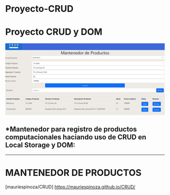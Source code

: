 # Proyecto-CRUD

#  **Proyecto CRUD y DOM**
![github](crud.jpg)


## *Mantenedor para registro de productos computacionales haciando uso de CRUD en Local Storage y DOM:
---
# **MANTENEDOR DE PRODUCTOS**



[mauriespinoza/CRUD] https://mauriespinoza.github.io/CRUD/